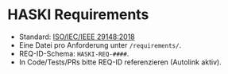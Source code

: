 # HASKI Requirements
- Standard: [ISO/IEC/IEEE 29148:2018](https://www.iso.org/standard/72089.html)
- Eine Datei pro Anforderung unter `/requirements/`.
- REQ-ID-Schema: `HASKI-REQ-####`.
- In Code/Tests/PRs bitte REQ-ID referenzieren (Autolink aktiv).
